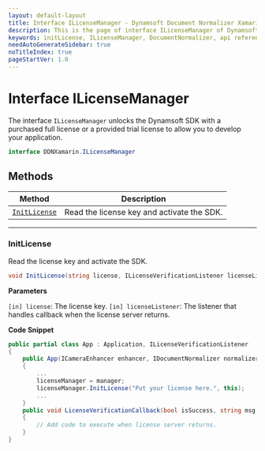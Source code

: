 ```yaml
---
layout: default-layout
title: Interface ILicenseManager - Dynamsoft Document Normalizer Xamarin.Forms API Reference
description: This is the page of interface ILicenseManager of Dynamsoft Document Normalizer Xamarin.Forms SDK.
keywords: initLicense, ILicenseManager, DocumentNormalizer, api reference, Xamarin.Forms
needAutoGenerateSidebar: true
noTitleIndex: true
pageStartVer: 1.0
---
```


# Interface ILicenseManager

The interface `ILicenseManager` unlocks the Dynamsoft SDK with a purchased full license or a provided trial license to allow you to develop your application.

```csharp
interface DDNXamarin.ILicenseManager
```

## Methods

| Method               | Description |
|----------------------|-------------|
| [`InitLicense`](#initlicense) | Read the license key and activate the SDK. |

---

### InitLicense

Read the license key and activate the SDK.

```csharp
void InitLicense(string license, ILicenseVerificationListener licenseListener);
```

**Parameters**

`[in] license`: The license key.
`[in] licenseListener`: The listener that handles callback when the license server returns.

**Code Snippet**

```csharp
public partial class App : Application, ILicenseVerificationListener
{
    public App(ICameraEnhancer enhancer, IDocumentNormalizer normalizer, ILicenseManager manager)
    {
        ...
        licenseManager = manager;
        licenseManager.InitLicense("Put your license here.", this);
        ...
    }
    public void LicenseVerificationCallback(bool isSuccess, string msg)
    {
        // Add code to execute when license server returns.
    }
}
```
